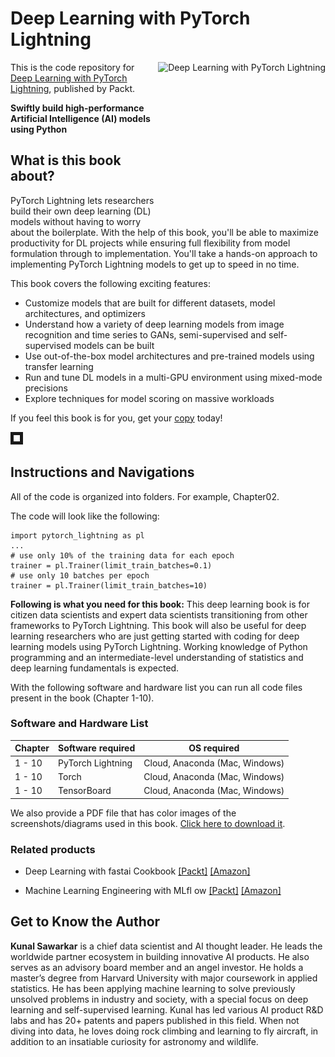 # Deep Learning with PyTorch Lightning

<a href="https://www.packtpub.com/product/deep-learning-with-pytorch-lightning/9781800561618"><img src="https://static.packt-cdn.com/products/9781800561618/cover/smaller" alt="Deep Learning with PyTorch Lightning" height="256px" align="right"></a>

This is the code repository for [Deep Learning with PyTorch Lightning](https://www.packtpub.com/product/deep-learning-with-pytorch-lightning/9781800561618), published by Packt.

**Swiftly build high-performance Artificial Intelligence (AI) models using Python**

## What is this book about?
PyTorch Lightning lets researchers build their own deep learning (DL) models without having to worry about the boilerplate. With the help of this book, you'll be able to maximize productivity for DL projects while ensuring full flexibility from model formulation through to implementation. You'll take a hands-on approach to implementing PyTorch Lightning models to get up to speed in no time.

This book covers the following exciting features: 
* Customize models that are built for different datasets, model architectures, and optimizers
* Understand how a variety of deep learning models from image recognition and time series to GANs, semi-supervised and self-supervised models can be built
* Use out-of-the-box model architectures and pre-trained models using transfer learning
* Run and tune DL models in a multi-GPU environment using mixed-mode precisions
* Explore techniques for model scoring on massive workloads

If you feel this book is for you, get your [copy](https://www.amazon.com/dp/10DigitISBN) today!

<a href="https://www.packtpub.com/?utm_source=github&utm_medium=banner&utm_campaign=GitHubBanner"><img src="https://raw.githubusercontent.com/PacktPublishing/GitHub/master/GitHub.png" 
alt="https://www.packtpub.com/" border="5" /></a>


## Instructions and Navigations
All of the code is organized into folders. For example, Chapter02.

The code will look like the following:
```
import pytorch_lightning as pl
...
# use only 10% of the training data for each epoch
trainer = pl.Trainer(limit_train_batches=0.1)
# use only 10 batches per epoch
trainer = pl.Trainer(limit_train_batches=10)
```

**Following is what you need for this book:**
This deep learning book is for citizen data scientists and expert data scientists transitioning from other frameworks to PyTorch Lightning. This book will also be useful for deep learning researchers who are just getting started with coding for deep learning models using PyTorch Lightning. Working knowledge of Python programming and an intermediate-level understanding of statistics and deep learning fundamentals is expected.

With the following software and hardware list you can run all code files present in the book (Chapter 1-10).

### Software and Hardware List

| Chapter  | Software required                   | OS required                        |
| -------- | ------------------------------------| -----------------------------------|
| 1 - 10       | PyTorch Lightning                  | Cloud, Anaconda (Mac, Windows) |
| 1 - 10      | Torch            | Cloud, Anaconda (Mac, Windows) |
| 1 - 10     | TensorBoard            | Cloud, Anaconda (Mac, Windows) |


We also provide a PDF file that has color images of the screenshots/diagrams used in this book. [Click here to download it](https://static.packt-cdn.com/downloads/9781800561618_ColorImages.pdf).


### Related products 
* Deep Learning with fastai Cookbook [[Packt]](https://www.packtpub.com/product/deep-learning-with-fastai-cookbook/9781800208100) [[Amazon]](https://www.amazon.com/dp/1800208103)

* Machine Learning Engineering with MLfl ow [[Packt]](https://www.packtpub.com/product/machine-learning-engineering-with-mlflow/9781800560796) [[Amazon]](https://www.amazon.com/dp/1800560796)

## Get to Know the Author
**Kunal Sawarkar**
is a chief data scientist and AI thought leader. He leads the worldwide partner ecosystem in building innovative AI products. He also serves as an advisory board member and an angel investor. He holds a master’s degree from Harvard University with major coursework in applied statistics. He has been applying machine learning to solve previously unsolved problems in industry and society, with a special focus on deep learning and self-supervised learning. Kunal has led various AI product R&D labs and has 20+ patents and papers published in this field. When not diving into data, he loves doing rock climbing and learning to fly aircraft, in addition to an insatiable curiosity for astronomy and wildlife.

